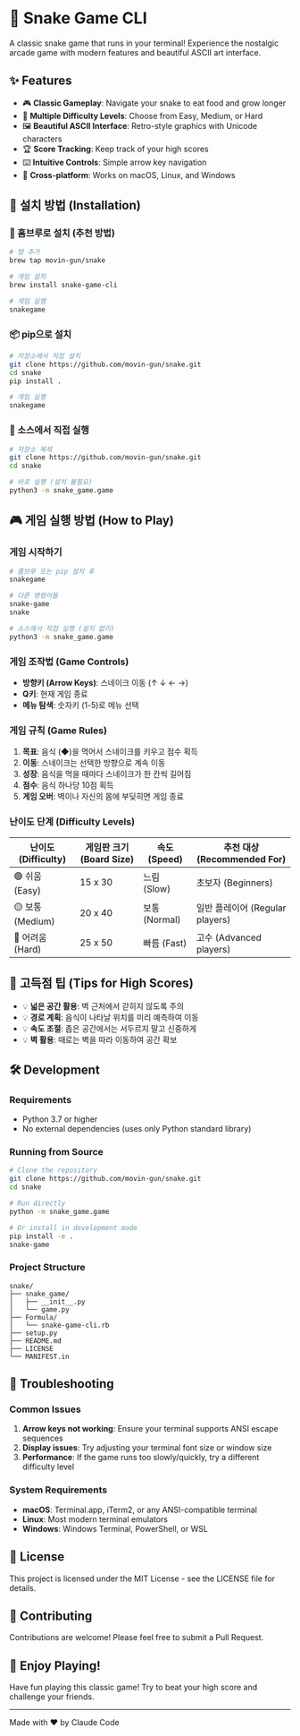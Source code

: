 # 🐍 Snake Game CLI

A classic snake game that runs in your terminal! Experience the nostalgic arcade game with modern features and beautiful ASCII art interface.

## ✨ Features

- 🎮 **Classic Gameplay**: Navigate your snake to eat food and grow longer
- 🎯 **Multiple Difficulty Levels**: Choose from Easy, Medium, or Hard
- 🖼️ **Beautiful ASCII Interface**: Retro-style graphics with Unicode characters
- 🏆 **Score Tracking**: Keep track of your high scores
- ⌨️ **Intuitive Controls**: Simple arrow key navigation
- 📱 **Cross-platform**: Works on macOS, Linux, and Windows

## 🚀 설치 방법 (Installation)

### 🍺 홈브루로 설치 (추천 방법)

```bash
# 탭 추가
brew tap movin-gun/snake

# 게임 설치
brew install snake-game-cli

# 게임 실행
snakegame
```

### 📦 pip으로 설치

```bash
# 저장소에서 직접 설치
git clone https://github.com/movin-gun/snake.git
cd snake
pip install .

# 게임 실행
snakegame
```

### 🔧 소스에서 직접 실행

```bash
# 저장소 복제
git clone https://github.com/movin-gun/snake.git
cd snake

# 바로 실행 (설치 불필요)
python3 -m snake_game.game
```

## 🎮 게임 실행 방법 (How to Play)

### 게임 시작하기

```bash
# 홈브루 또는 pip 설치 후
snakegame

# 다른 명령어들
snake-game
snake

# 소스에서 직접 실행 (설치 없이)
python3 -m snake_game.game
```

### 게임 조작법 (Game Controls)

- **방향키 (Arrow Keys)**: 스네이크 이동 (↑ ↓ ← →)
- **Q키**: 현재 게임 종료
- **메뉴 탐색**: 숫자키 (1-5)로 메뉴 선택

### 게임 규칙 (Game Rules)

1. **목표**: 음식 (◆)을 먹어서 스네이크를 키우고 점수 획득
2. **이동**: 스네이크는 선택한 방향으로 계속 이동
3. **성장**: 음식을 먹을 때마다 스네이크가 한 칸씩 길어짐
4. **점수**: 음식 하나당 10점 획득
5. **게임 오버**: 벽이나 자신의 몸에 부딪히면 게임 종료

### 난이도 단계 (Difficulty Levels)

| 난이도 (Difficulty) | 게임판 크기 (Board Size) | 속도 (Speed) | 추천 대상 (Recommended For) |
|------------|------------|-------|-----------------|
| 🟢 쉬움 (Easy) | 15 x 30 | 느림 (Slow) | 초보자 (Beginners) |
| 🟡 보통 (Medium) | 20 x 40 | 보통 (Normal) | 일반 플레이어 (Regular players) |
| 🔴 어려움 (Hard) | 25 x 50 | 빠름 (Fast) | 고수 (Advanced players) |

## 🎯 고득점 팁 (Tips for High Scores)

- 💡 **넓은 공간 활용**: 벽 근처에서 갇히지 않도록 주의
- 💡 **경로 계획**: 음식이 나타날 위치를 미리 예측하여 이동
- 💡 **속도 조절**: 좁은 공간에서는 서두르지 말고 신중하게
- 💡 **벽 활용**: 때로는 벽을 따라 이동하여 공간 확보

## 🛠️ Development

### Requirements

- Python 3.7 or higher
- No external dependencies (uses only Python standard library)

### Running from Source

```bash
# Clone the repository
git clone https://github.com/movin-gun/snake.git
cd snake

# Run directly
python -m snake_game.game

# Or install in development mode
pip install -e .
snake-game
```

### Project Structure

```
snake/
├── snake_game/
│   ├── __init__.py
│   └── game.py
├── Formula/
│   └── snake-game-cli.rb
├── setup.py
├── README.md
├── LICENSE
└── MANIFEST.in
```

## 🐛 Troubleshooting

### Common Issues

1. **Arrow keys not working**: Ensure your terminal supports ANSI escape sequences
2. **Display issues**: Try adjusting your terminal font size or window size
3. **Performance**: If the game runs too slowly/quickly, try a different difficulty level

### System Requirements

- **macOS**: Terminal.app, iTerm2, or any ANSI-compatible terminal
- **Linux**: Most modern terminal emulators
- **Windows**: Windows Terminal, PowerShell, or WSL

## 📝 License

This project is licensed under the MIT License - see the LICENSE file for details.

## 🤝 Contributing

Contributions are welcome! Please feel free to submit a Pull Request.

## 🎉 Enjoy Playing!

Have fun playing this classic game! Try to beat your high score and challenge your friends.

---

Made with ❤️ by Claude Code
